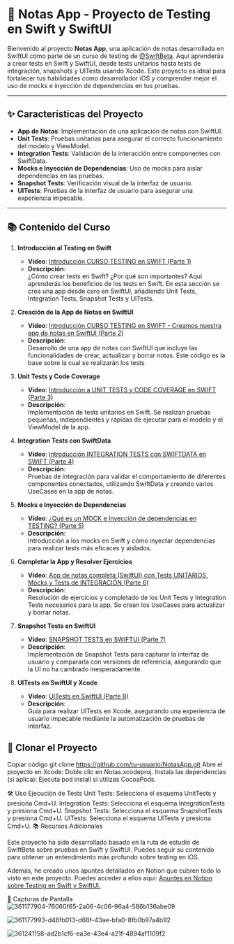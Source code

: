 # 📝 Notas App - Proyecto de Testing en Swift y SwiftUI

Bienvenido al proyecto **Notas App**, una aplicación de notas desarrollada en SwiftUI como parte de un curso de testing de [@SwiftBeta](https://www.swiftbeta.com). Aquí aprenderás a crear tests en Swift y SwiftUI, desde tests unitarios hasta tests de integración, snapshots y UITests usando Xcode. Este proyecto es ideal para fortalecer tus habilidades como desarrollador iOS y comprender mejor el uso de mocks e inyección de dependencias en tus pruebas.

---

## ✨ Características del Proyecto

- **App de Notas**: Implementación de una aplicación de notas con SwiftUI.
- **Unit Tests**: Pruebas unitarias para asegurar el correcto funcionamiento del modelo y ViewModel.
- **Integration Tests**: Validación de la interacción entre componentes con SwiftData.
- **Mocks e Inyección de Dependencias**: Uso de mocks para aislar dependencias en las pruebas.
- **Snapshot Tests**: Verificación visual de la interfaz de usuario.
- **UITests**: Pruebas de la interfaz de usuario para asegurar una experiencia impecable.

---

## 📚 Contenido del Curso

1. **Introducción al Testing en Swift**  
   - **Video**: [Introducción CURSO TESTING en SWIFT (Parte 1)](https://www.swiftbeta.com/testing-parte-1)  
   - **Descripción**:  
     ¿Cómo crear tests en Swift? ¿Por qué son importantes? Aquí aprenderás los beneficios de los tests en Swift. En esta sección se crea una app desde cero en SwiftUI, añadiendo Unit Tests, Integration Tests, Snapshot Tests y UITests.

2. **Creación de la App de Notas en SwiftUI**  
   - **Video**: [Introducción CURSO TESTING en SWIFT - Creamos nuestra app de notas en SwiftUI (Parte 2)](https://www.swiftbeta.com/testing-parte-2)  
   - **Descripción**:  
     Desarrollo de una app de notas con SwiftUI que incluye las funcionalidades de crear, actualizar y borrar notas. Este código es la base sobre la cual se realizarán los tests.

3. **Unit Tests y Code Coverage**  
   - **Video**: [Introducción a UNIT TESTS y CODE COVERAGE en SWIFT (Parte 3)](https://www.swiftbeta.com/testing-parte-3)  
   - **Descripción**:  
     Implementación de tests unitarios en Swift. Se realizan pruebas pequeñas, independientes y rápidas de ejecutar para el modelo y el ViewModel de la app.

4. **Integration Tests con SwiftData**  
   - **Video**: [Introducción INTEGRATION TESTS con SWIFTDATA en SWIFT (Parte 4)](https://www.swiftbeta.com/testing-parte-4)  
   - **Descripción**:  
     Pruebas de integración para validar el comportamiento de diferentes componentes conectados, utilizando SwiftData y creando varios UseCases en la app de notas.

5. **Mocks e Inyección de Dependencias**  
   - **Video**: [¿Qué es un MOCK e Inyección de dependencias en TESTING? (Parte 5)](https://www.swiftbeta.com/testing-parte-5)  
   - **Descripción**:  
     Introducción a los mocks en Swift y cómo inyectar dependencias para realizar tests más eficaces y aislados.

6. **Completar la App y Resolver Ejercicios**  
   - **Video**: [App de notas completa (SwiftUI) con Tests UNITARIOS, Mocks y Tests de INTEGRACIÓN (Parte 6)](https://www.swiftbeta.com/testing-parte-6)  
   - **Descripción**:  
     Resolución de ejercicios y completado de los Unit Tests y Integration Tests necesarios para la app. Se crean los UseCases para actualizar y borrar notas.

7. **Snapshot Tests en SwiftUI**  
   - **Video**: [SNAPSHOT TESTS en SWIFTUI (Parte 7)](https://www.swiftbeta.com/testing-parte-7)  
   - **Descripción**:  
     Implementación de Snapshot Tests para capturar la interfaz de usuario y compararla con versiones de referencia, asegurando que la UI no ha cambiado inesperadamente.

8. **UITests en SwiftUI y Xcode**  
   - **Video**: [UITests en SwiftUI (Parte 8)](https://www.swiftbeta.com/testing-parte-8)  
   - **Descripción**:  
     Guía para realizar UITests en Xcode, asegurando una experiencia de usuario impecable mediante la automatización de pruebas de interfaz.




## 🚀 Clonar el Proyecto
Copiar código
git clone https://github.com/tu-usuario/NotasApp.git
Abre el proyecto en Xcode:
Doble clic en Notas.xcodeproj.
Instala las dependencias (si aplica):
Ejecuta pod install si utilizas CocoaPods.


🛠️ Uso
Ejecución de Tests
Unit Tests: Selecciona el esquema UnitTests y presiona Cmd+U.
Integration Tests: Selecciona el esquema IntegrationTests y presiona Cmd+U.
Snapshot Tests: Selecciona el esquema SnapshotTests y presiona Cmd+U.
UITests: Selecciona el esquema UITests y presiona Cmd+U.
📚 Recursos Adicionales

Este proyecto ha sido desarrollado basado en la ruta de estudio de SwiftBeta sobre pruebas en Swift y SwiftUI. Puedes seguir su contenido para obtener un entendimiento más profundo sobre testing en iOS.

Además, he creado unos apuntes detallados en Notion que cubren todo lo visto en este proyecto. 
Puedes acceder a ellos aquí: [Apuntes en Notion sobre Testing en Swift y SwiftUI.](https://shadowed-anaconda-2dc.notion.site/TESTING-en-Swift-y-SwiftUI-200cf53a2bd242c29c1381ac6b51de00)  



📸 Capturas de Pantalla
![361177904-76060f65-2a06-4c06-96a4-586b136abe09](https://github.com/user-attachments/assets/eb4b4183-e88b-40db-8b36-e45b69835234)


![361177993-d46fb013-d68f-43ae-bfa0-8fb0b97a4b92](https://github.com/user-attachments/assets/d61b7c71-07ad-41db-a2e8-3456d17f53c0)

![361241158-ad2b1cf6-ea3e-43e4-a21f-4894af1109f2](https://github.com/user-attachments/assets/3a095cb1-5813-4e80-a540-527e540ed046)








